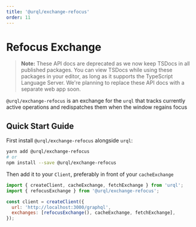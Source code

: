 ```yaml
---
title: '@urql/exchange-refocus'
order: 11
---
```


# Refocus Exchange

> **Note:** These API docs are deprecated as we now keep TSDocs in all published packages.
> You can view TSDocs while using these packages in your editor, as long as it supports the
> TypeScript Language Server.
> We're planning to replace these API docs with a separate web app soon.

`@urql/exchange-refocus` is an exchange for the `urql` that tracks currently active operations and redispatches them when the
window regains focus

## Quick Start Guide

First install `@urql/exchange-refocus` alongside `urql`:

```sh
yarn add @urql/exchange-refocus
# or
npm install --save @urql/exchange-refocus
```

Then add it to your `Client`, preferably in front of your `cacheExchange`

```js
import { createClient, cacheExchange, fetchExchange } from 'urql';
import { refocusExchange } from '@urql/exchange-refocus';

const client = createClient({
  url: 'http://localhost:3000/graphql',
  exchanges: [refocusExchange(), cacheExchange, fetchExchange],
});
```
